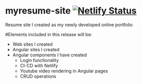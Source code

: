 # myresume-site    [![Netlify Status](https://api.netlify.com/api/v1/badges/d530c12f-626b-4276-9162-f7e686278118/deploy-status)](https://app.netlify.com/sites/myresume-pw/deploys)
Resume site I created as my newly developed online portfolio

#Elements included in this release will be:
- Web sites I created
- Angular sites I created
- Angular components I have created
  - Login functionality
  - CI-CD with Netlify
  - Youtube video rendering in Angular pages
  - CRUD operations
